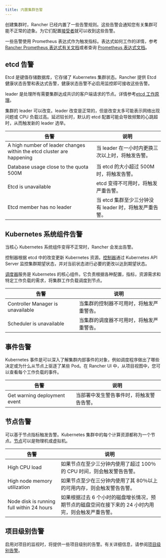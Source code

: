 ```yaml
---
title: 内置集群告警
---
```


创建集群时，Rancher 已经内置了一些告警规则。这些告警会通知您有关集群可能不正常的迹象。为它们配置[接受者](/docs/cluster-admin/tools/notifiers/_index)就可以收到这些告警。

一些告警使用 Prometheus 表达式作为触发指标。表达式如何工作的详情，参考 [Rancher Prometheus 表达式有关文档](/docs/cluster-admin/tools/monitoring/expression/_index)或者查询 [Prometheus 表达式文档](https://prometheus.io/docs/prometheus/latest/querying/basics/)。

## etcd 告警

Etcd 是键值存储数据库，它存储了 Kubernetes 集群状态。Rancher 提供 Etcd 健康状态告警和表达式告警，健康状态告警不必启用监控即可接收这些告警。

leader 是处理所有需要集群达成共识的客户端请求的节点。详情参考[etcd 工作原理](https://rancher.com/blog/2019/2019-01-29-what-is-etcd/#how-does-etcd-work)。

集群的 leader 可以改变。leader 改变是正常的，但是改变太多可能表示网络出现问题或 CPU 负载过高。延迟较长时，默认的 etcd 配置可能会导致频繁的心跳超时，从而触发新的 leader 选举。

| 告警                                                                  | 说明                                                   |
| --------------------------------------------------------------------- | ------------------------------------------------------ |
| A high number of leader changes within the etcd cluster are happening | 当 leader 在一小时内更换三次以上时，将触发告警。       |
| Database usage close to the quota 500M                                | 当 etcd 的大小超过 500M 时，将触发告警。               |
| Etcd is unavailable                                                   | etcd 变得不可用时，将触发严重告警。                    |
| Etcd member has no leader                                             | 当 etcd 集群至少三分钟没有 leader 时，将触发严重告警。 |

## Kubernetes 系统组件告警

当核心 Kubernetes 系统组件变得不正常时，Rancher 会发出告警。

控制器根据 etcd 中的改变更新 Kubernetes 资源。[控制器](https://kubernetes.io/docs/reference/command-line-tools-reference/kube-controller-manager/)通过 Kubernetes API Server 监控集群期望状态，并对当前状态进行必要的更改以达到期望状态。

[调度器](https://kubernetes.io/docs/reference/command-line-tools-reference/kube-scheduler/)服务是 Kubernetes 的核心组件。它负责根据各种配置，指标，资源需求和特定工作负载的需求，将集群工作负载调度到节点。

| 告警                              | 说明                                     |
| --------------------------------- | ---------------------------------------- |
| Controller Manager is unavailable | 当集群的控制器不可用时，将触发严重警告。 |
| Scheduler is unavailable          | 当集群的调度器不可用时，将触发严重警告。 |

## 事件告警

Kubernetes 事件是可以深入了解集群内部事件的对象，例如调度程序做出了哪些决定或为什么从节点上驱逐了某些 Pod。在 Rancher UI 中，从项目视图中，您可以查看每个工作负载的事件。

| 告警                         | 说明                                     |
| ---------------------------- | ---------------------------------------- |
| Get warning deployment event | 当部署中发生警告事件时，将触发警告告警。 |

## 节点告警

可以基于节点指标触发告警。Kubernetes 集群中的每个计算资源都称为一个节点。[节点](/docs/cluster-admin/_index)可以是物理机或虚拟机。

| 告警                                      | 说明                                                                                                |
| ----------------------------------------- | --------------------------------------------------------------------------------------------------- |
| High CPU load                             | 如果节点在至少三分钟内使用了超过 100％的 CPU 时间，则会触发警告告警。                               |
| High node memory utilization              | 如果节点至少在三分钟内使用了其 80％以上的可用内存，则会触发警告告警。                               |
| Node disk is running full within 24 hours | 如果根据过去 6 个小时的磁盘增长情况，预期节点的磁盘空间在接下来的 24 小时内用完，则会触发严重告警。 |

## 项目级别告警

启用对项目的监视时，将提供一些项目级别的告警。有关详细信息，请参阅[项目级别告警](/docs/project-admin/tools/alerts/_index)。
